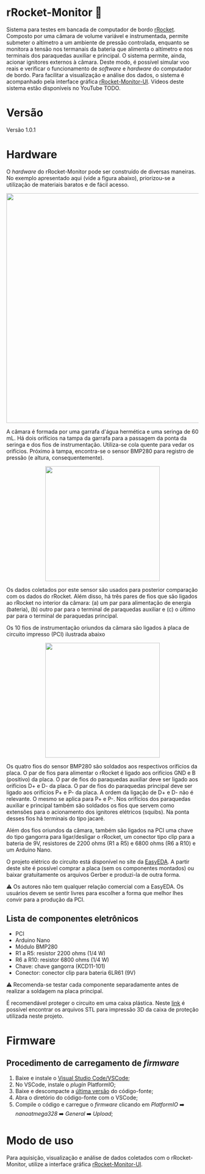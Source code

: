 # rRocket-Monitor 🚀 

Sistema para testes em bancada de computador de bordo [rRocket](https://github.com/gbertoldo/rRocket). Composto por uma câmara de volume variável e instrumentada, permite submeter o altímetro a um ambiente de pressão controlada, enquanto se monitora a tensão nos termanais da bateria que alimenta o altímetro e nos terminais dos paraquedas auxiliar e principal. O sistema permite, ainda, acionar ignitores externos à câmara. Deste modo, é possível simular voo reais e verificar o funcionamento de _software_ e _hardware_ do computador de bordo. Para facilitar a visualização e análise dos dados, o sistema é acompanhado pela interface gráfica [rRocket-Monitor-UI](https://github.com/gbertoldo/rRocket-Monitor-UI). Vídeos deste sistema estão disponíveis no YouTube TODO.

# Versão
Versão 1.0.1

# Hardware

O _hardware_ do rRocket-Monitor pode ser construído de diversas maneiras. No exemplo apresentado aqui (vide a figura abaixo), priorizou-se a utilização de materiais baratos e de fácil acesso. 
<p align="center">
<img src="https://github.com/user-attachments/assets/b14b1547-0e8a-436f-ae93-48b47a230b81" width=600>
</p> 

A  câmara é formada por uma garrafa d'água hermética e uma seringa de 60 mL. Há dois orifícios na tampa da garrafa para a passagem da ponta da seringa e dos fios de instrumentação. Utiliza-se cola quente para vedar os orifícios. Próximo à tampa, encontra-se o sensor BMP280 para registro de pressão (e altura, consequentemente). 

<p align="center">
<img src="https://github.com/user-attachments/assets/f58a292a-8bf9-453f-b4df-fff2b0bfb28e" width=300>
</p> 
Os dados coletados por este sensor são usados para posterior comparação com os dados do rRocket. Além disso, há três pares de fios que são ligados ao rRocket no interior da câmara: (a) um par para alimentação de energia (bateria), (b) outro par para o terminal de paraquedas auxiliar e (c) o último par para o terminal de paraquedas principal.

Os 10 fios de instrumentação oriundos da câmara são ligados à placa de circuito impresso (PCI) ilustrada abaixo
<p align="center">
<img src="https://github.com/user-attachments/assets/079dafb8-f03c-4934-8827-462ed0c98f62" width=300>
</p> 
   
Os quatro fios do sensor BMP280 são soldados aos respectivos orifícios da placa. O par de fios para alimentar o rRocket é ligado aos orifícios GND e B (positivo) da placa. O par de fios do paraquedas auxiliar deve ser ligado aos orifícios D+ e D- da placa. O par de fios do paraquedas principal deve ser ligado aos orifícios P+ e P- da placa. A ordem da ligação de D+ e D- não é relevante. O mesmo se aplica para P+ e P-. Nos orifícios dos paraquedas auxiliar e principal também são soldados os fios que servem como extensões para o acionamento dos ignitores elétricos (squibs). Na ponta desses fios há terminais do tipo jacaré. 

Além dos fios oriundos da câmara, também são ligados na PCI uma chave do tipo gangorra para ligar/desligar o rRocket, um conector tipo clip para a bateria de 9V, resistores de 2200 ohms (R1 a R5) e 6800 ohms (R6 a R10) e um Arduino Nano.

O projeto elétrico do circuito está disponível no site da [EasyEDA](https://oshwlab.com/glbertoldo/rrocket-instrumentation). A partir deste site é possível comprar a placa (sem os componentes montados) ou baixar gratuitamente os arquivos Gerber e produzi-la de outra forma.

⚠️ Os autores não tem qualquer relação comercial com a EasyEDA. Os usuários devem se sentir livres para escolher a forma que melhor lhes convir para a produção da PCI.


Lista de componentes eletrônicos
--------------------------------
- PCI
- Arduino Nano
- Módulo BMP280
- R1 a R5: resistor 2200 ohms (1/4 W)
- R6 a R10: resistor 6800 ohms (1/4 W)
- Chave: chave gangorra (KCD11-101)
- Conector: conector clip para bateria 6LR61 (9V)

⚠️ Recomenda-se testar cada componente separadamente antes de realizar a soldagem na placa principal.

É recomendável proteger o circuito em uma caixa plástica. Neste [link](https://github.com/gbertoldo/rRocket-Monitor/tree/master/stl) é possível encontrar os arquivos STL para impressão 3D da caixa de proteção utilizada neste projeto. 

# Firmware

Procedimento de carregamento de _firmware_
------------------------------------------
1. Baixe e instale o [Visual Studio Code/VSCode](https://code.visualstudio.com/);
1. No VSCode, instale o _plugin_ PlatformIO;
1. Baixe e descompacte a [última versão](https://github.com/gbertoldo/rRocket-Monitor/tags) do código-fonte;
1. Abra o diretório do código-fonte com o VSCode;
1. Compile o código e carregue o _firmware_ clicando em _PlatformIO_ :arrow_right: _nanoatmega328_ :arrow_right: _General_ :arrow_right: _Upload_;

# Modo de uso
Para aquisição, visualização e análise de dados coletados com o rRocket-Monitor, utilize a interface gráfica [rRocket-Monitor-UI](https://github.com/gbertoldo/rRocket-Monitor-UI).
